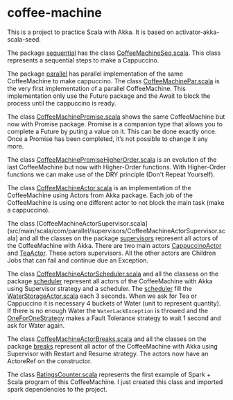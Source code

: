 # coffee-machine

This is a project to practice Scala with Akka. It is based on activator-akka-scala-seed.

The package [sequential](src/main/scala/com/sequential/) has the class [CoffeeMachineSeq.scala](src/main/scala/com/sequential/CoffeeMachineSeq.scala). This class represents a sequential steps to make a Cappuccino.

The package [parallel](src/main/scala/com/parallel/) has parallel implementation of the same CoffeeMachine to make cappuccino. The class [CoffeeMachinePar.scala](src/main/scala/com/parallel/CoffeeMachinePar.scala) is the very first implementation of a parallel CoffeeMachine. This implementation only use the Future package and the Await to block the process until the cappuccino is ready.

The class [CoffeeMachinePromise.scala](src/main/scala/com/parallel/CoffeeMachinePromise.scala) shows the same CoffeeMachine but now with Promise package. Promise is a companion type that allows you to complete a Future by puting a value on it. This can be done exactly once. Once a Promise has been completed, it’s not possible to change it any more.

The class [CoffeeMachinePromiseHigherOrder.scala](src/main/scala/com/parallel/CoffeeMachinePromiseHigherOrder.scala) is an evolution of the last CoffeeMachine but now with Higher-Order functions. With Higher-Order functions we can make use of the DRY principle (Don't Repeat Yourself).

The class [CoffeeMachineActor.scala](src/main/scala/com/parallel/CoffeeMachineActor.scala) is an implementation of the CoffeeMachine using Actors from Akka package. Each job of the CoffeeMachine is using one different actor to not block the main task (make a cappuccino).


The class [CoffeeMachineActorSupervisor.scala](src/main/scala/com/parallel/supervisors/CoffeeMachineActorSupervisor.scala] and all the classes on the package [supervisors](src/main/scala/com/parallel/supervisors/) represent all actors of the CoffeeMachine with Akka. There are two main actors [CappuccinoActor](src/main/scala/com/parallel/supervisors/CappuccinoActor.scala) and [TeaActor](src/main/scala/com/parallel/supervisors/TeaActor.scala). These actors supervisors. All the other actors are Children Jobs that can fail and continue due an Exception.

The class [CoffeeMachineActorScheduler.scala](src/main/scala/com/parallel/scheduler/CoffeeMachineActorScheduler.scala) and all the classess on the package [scheduler](src/main/scala/com/parallel/scheduler/) represent all actors of the CoffeeMachine with Akka using Supervisor strategy and a scheduler. The [scheduler](http://doc.akka.io/docs/akka/current/scala/scheduler.html) fill the [WaterStorageActor.scala](src/main/scala/com/parallel/scheduler/WaterStorageActor.scala) each 3 seconds. When we ask for Tea or Cappuccino it is necessary 4 buckets of Water (unit to represent quantity). If there is no enough Water the `WaterLackException` is throwed and the [OneForOneStrategy](http://doc.akka.io/docs/akka/current/scala/fault-tolerance.html) makes a Fault Tolerance strategy to wait 1 second and ask for Water again.


The class [CoffeeMachineActorBreaks.scala](src/main/scala/com/parallel/breaks/CoffeeMachineActorBreaks.scala) and all the classes on the package [breaks](src/main/scala/com/parallel/breaks/) represent all actor of the CoffeeMachine with Akka using Supervisor with Restart and Resume strategy. The actors now have an ActoreRef on the constructor.


The class [RatingsCounter.scala](src/main/scala/com/spark/counter/RatingsCounter.scala) represents the first example of Spark + Scala program of this CoffeeMachine. I just created this class and imported spark dependencies to the project.







